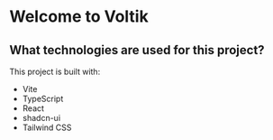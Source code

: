 # Welcome to Voltik

## What technologies are used for this project?

This project is built with:

- Vite
- TypeScript
- React
- shadcn-ui
- Tailwind CSS
